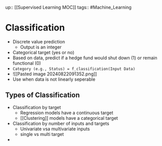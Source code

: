 up:: [[Supervised Learning MOC]]
tags:: #Machine_Learning
# Classification
- Discrete value prediction
	- Output is an integer
- Categorical target (yes or no)
- Based on data, predict if a hedge fund would shut down (1) or remain functional (0)
- `Category (e.g., Status) = f_classification(Input Data)`
- ![[Pasted image 20240822091352.png]]
- Use when data is not linearly seperable
## Types of Classification
- Classification by target
	- Regression models have a continuous target
	- [[Clustering]] models have a categorical target
- Classification by number of inputs and targets
	- Univariate vsa multivariate inputs
	- single vs multi target
- 